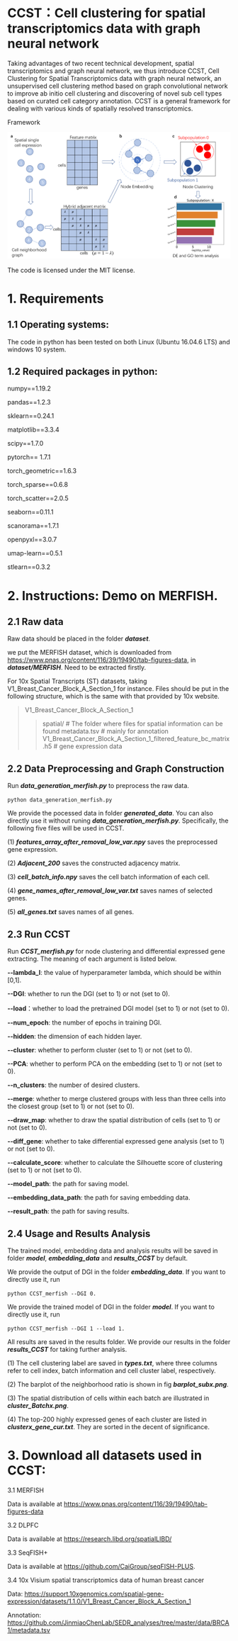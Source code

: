 # CCST：Cell clustering for spatial transcriptomics data with graph neural network 

Taking advantages of two recent technical development, spatial transcriptomics and graph neural network, we thus introduce CCST, Cell Clustering for Spatial Transcriptomics data with graph neural network, an unsupervised cell clustering method based on graph convolutional network to improve ab initio cell clustering and discovering of novel sub cell types based on curated cell category annotation. CCST is a general framework for dealing with various kinds of spatially resolved transcriptomics.

Framework

![image](https://github.com/xiaoyeye/CCST/blob/main/figure/figure1.png)


The code is licensed under the MIT license. 

# 1. Requirements 

## 1.1 Operating systems:

The code in python has been tested on both Linux (Ubuntu 16.04.6 LTS) and windows 10 system.

## 1.2 Required packages in python: 

numpy==1.19.2

pandas==1.2.3

sklearn==0.24.1

matplotlib==3.3.4

scipy==1.7.0

pytorch== 1.7.1

torch_geometric==1.6.3

torch_sparse==0.6.8

torch_scatter==2.0.5

seaborn==0.11.1

scanorama==1.7.1

openpyxl==3.0.7

umap-learn==0.5.1

stlearn==0.3.2


# 2. Instructions: Demo on MERFISH.

## 2.1 Raw data 

Raw data should be placed in the folder ***dataset***.

we put the MERFISH dataset, which is downloaded from https://www.pnas.org/content/116/39/19490/tab-figures-data, in ***dataset/MERFISH***. Need to be extracted firstly.

For 10x Spatial Transcripts (ST) datasets, taking V1_Breast_Cancer_Block_A_Section_1 for instance. Files should be put in the following structure, which is the same with that provided by 10x website.

>V1_Breast_Cancer_Block_A_Section_1 
  >>spatial/  # The folder where files for spatial information can be found 
  >>metadata.tsv # mainly for annotation
  >>V1_Breast_Cancer_Block_A_Section_1_filtered_feature_bc_matrix.h5 # gene expression data


## 2.2 Data Preprocessing and Graph Construction

Run ***data_generation_merfish.py*** to preprocess the raw data. 

`python data_generation_merfish.py`

We provide the pocessed data in folder ***generated_data***. You can also directly use it without runing ***data_generation_merfish.py***. Specifically, the following five files will be used in CCST.

(1) ***features_array_after_removal_low_var.npy*** saves the preprocessed gene expression. 

(2) ***Adjacent_200*** saves the constructed adjacency matrix.

(3) ***cell_batch_info.npy*** saves the cell batch information of each cell.

(4) ***gene_names_after_removal_low_var.txt*** saves names of selected genes. 

(5) ***all_genes.txt*** saves names of all genes.


## 2.3 Run CCST 

Run ***CCST_merfish.py*** for node clustering and differential expressed gene extracting. The meaning of each argument is listed below.

**--lambda_I**: the value of hyperparameter lambda, which should be within [0,1].

**--DGI**: whether to run the DGI (set to 1) or not (set to 0). 

**--load**：whether to load the pretrained DGI model (set to 1) or not (set to 0). 

**--num_epoch**: the number of epochs in training DGI. 

**--hidden**: the dimension of each hidden layer. 

**--cluster**: whether to perform cluster (set to 1) or not (set to 0).

**--PCA**: whether to perform PCA on the embedding (set to 1) or not (set to 0).

**--n_clusters**: the number of desired clusters.

**--merge**: whether to merge clustered groups with less than three cells into the closest group (set to 1) or not (set to 0).

**--draw_map**: whether to draw the spatial distribution of cells (set to 1) or not (set to 0).

**--diff_gene**: whether to take differential expressed gene analysis (set to 1) or not (set to 0).

**--calculate_score**: whether to calculate the Silhouette score of clustering (set to 1) or not (set to 0).

**--model_path**: the path for saving model.

**--embedding_data_path**: the path for saving embedding data.

**--result_path**: the path for saving results.


## 2.4 Usage and Results Analysis

The trained model, embedding data and analysis results will be saved in folder ***model***, ***embedding_data*** and ***results_CCST*** by default.

We provide the output of DGI in the folder ***embedding_data***. If you want to directly use it, run 

 `python CCST_merfish --DGI 0.  `

We provide the trained model of DGI in the folder ***model***. If you want to directly use it, run

 `python CCST_merfish --DGI 1 --load 1.  `

All results are saved in the results folder. We provide our results in the folder ***results_CCST*** for taking further analysis. 

(1) The cell clustering label are saved in ***types.txt***, where three columns refer to cell index, batch information and cell cluster label, respectively. 

(2) The barplot of the neighborhood ratio is shown in fig ***barplot_subx.png***. 

(3) The spatial distribution of cells within each batch are illustrated in ***cluster_Batchx.png***. 

(4) The top-200 highly expressed genes of each cluster are listed in ***clusterx_gene_cur.txt***. They are sorted in the decent of significance.




# 3. Download all datasets used in CCST:

3.1 MERFISH

Data is available at https://www.pnas.org/content/116/39/19490/tab-figures-data 

3.2 DLPFC

Data is available at https://research.libd.org/spatialLIBD/

3.3 SeqFISH+

Data is available at https://github.com/CaiGroup/seqFISH-PLUS. 

3.4 10x Visium spatial transcriptomics data of human breast cancer

Data: https://support.10xgenomics.com/spatial-gene-expression/datasets/1.1.0/V1_Breast_Cancer_Block_A_Section_1 

Annotation:  https://github.com/JinmiaoChenLab/SEDR_analyses/tree/master/data/BRCA1/metadata.tsv
